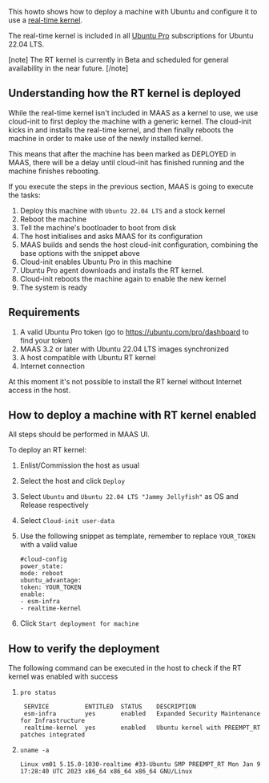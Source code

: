This howto shows how to deploy a machine with Ubuntu and configure it to use a [real-time kernel](https://ubuntu.com/blog/real-time-linux-qa).

The real-time kernel is included in all [Ubuntu Pro](https://ubuntu.com/pro) subscriptions for Ubuntu 22.04 LTS.

[note]
The RT kernel is currently in Beta and scheduled for general availability in the near future.
[/note]

## Understanding how the RT kernel is deployed

While the real-time kernel isn't included in MAAS as a kernel to use, we use cloud-init to first deploy the machine with a generic kernel. The cloud-init kicks in and installs the real-time kernel, and then finally reboots the machine in order to make use of the newly installed kernel.

This means that after the machine has been marked as DEPLOYED in MAAS, there will be a delay until cloud-init has finished running and the machine finishes rebooting.

If you execute the steps in the previous section, MAAS is going to execute the tasks:

1. Deploy this machine with `Ubuntu 22.04 LTS` and a stock kernel
2. Reboot the machine
3. Tell the machine's bootloader to boot from disk
4. The host initialises and asks MAAS for its configuration
5. MAAS builds and sends the host cloud-init configuration, combining the base options with the snippet above
6. Cloud-init enables Ubuntu Pro in this machine
7. Ubuntu Pro agent downloads and installs the RT kernel.
8. Cloud-init reboots the machine again to enable the new kernel
9. The system is ready

## Requirements

1. A valid Ubuntu Pro token (go to https://ubuntu.com/pro/dashboard to find your token)
2. MAAS 3.2 or later with Ubuntu 22.04 LTS images synchronized
3. A host compatible with Ubuntu RT kernel
4. Internet connection

At this moment it's not possible to install the RT kernel without Internet access in the host.

## How to deploy a machine with RT kernel enabled

All steps should be performed in MAAS UI.

To deploy an RT kernel:

1. Enlist/Commission the host as usual

2. Select the host and click `Deploy`

3. Select `Ubuntu` and `Ubuntu 22.04 LTS "Jammy Jellyfish"` as OS and Release respectively

4. Select `Cloud-init user-data`

5. Use the following snippet as template, remember to replace `YOUR_TOKEN` with a valid value

    ```
    #cloud-config
    power_state:
    mode: reboot
    ubuntu_advantage:
    token: YOUR_TOKEN
    enable:
    - esm-infra
    - realtime-kernel
    ```

6. Click `Start deployment for machine`

## How to verify the deployment

The following command can be executed in the host to check if the RT kernel was enabled with success

1. `pro status`
   ```text
    SERVICE          ENTITLED  STATUS    DESCRIPTION
    esm-infra        yes       enabled   Expanded Security Maintenance for Infrastructure
    realtime-kernel  yes       enabled   Ubuntu kernel with PREEMPT_RT patches integrated
   ```

2. `uname -a`
    ```
    Linux vm01 5.15.0-1030-realtime #33-Ubuntu SMP PREEMPT_RT Mon Jan 9 17:28:40 UTC 2023 x86_64 x86_64 x86_64 GNU/Linux
    ```